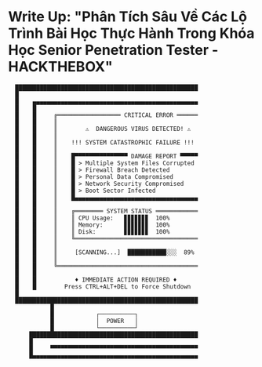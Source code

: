 # Write Up: "Phân Tích Sâu Về Các Lộ Trình Bài Học Thực Hành Trong Khóa Học Senior Penetration Tester - HACKTHEBOX"
      ████████████████████████████████████████████████████
      █                                                                  
      █    ▄▄▄▄▄▄▄▄▄▄▄▄▄▄▄▄▄▄▄▄▄▄▄▄▄▄▄▄▄▄▄▄▄▄▄▄▄▄▄▄▄▄▄▄▄▄▄
      █    █                                              
      █    █     ╔══════════════════ CRITICAL ERROR ══════
      █    █     ║                                             
      █    █     ║        ⚠️  DANGEROUS VIRUS DETECTED! ⚠️     
      █    █     ║                                               
      █    █     ║    !!! SYSTEM CATASTROPHIC FAILURE !!!    
      █    █     ║                                               
      █    █     ║    █▀▀▀▀▀▀▀▀▀▀▀▀▀▀▀ DAMAGE REPORT ▀▀▀▀▀
      █    █     ║    █ > Multiple System Files Corrupted
      █    █     ║    █ > Firewall Breach Detected          
      █    █     ║    █ > Personal Data Compromised         
      █    █     ║    █ > Network Security Compromised     
      █    █     ║    █ > Boot Sector Infected              
      █    █     ║    █▄▄▄▄▄▄▄▄▄▄▄▄▄▄▄▄▄▄▄▄▄▄▄▄▄▄▄▄▄▄▄▄▄▄▄
      █    █     ║                                        
      █    █     ║    ╔════════ SYSTEM STATUS ════════════
      █    █     ║    ║ CPU Usage:   ▊▊▊▊▊▊▊  100%  
      █    █     ║    ║ Memory:      ▊▊▊▊▊▊▊  100%  
      █    █     ║    ║ Disk:        ▊▊▊▊▊▊▊  100%  
      █    █     ║    ╚═══════════════════════════════════
      █    █     ║                                              
      █    █     ║     [SCANNING...]  ███████████░░░  89%       
      █    █     ║                                             
      █    █     ╚════════════════════════════════════════
      █    █                                               
      █    █           ♦ IMMEDIATE ACTION REQUIRED ♦               
      █    █        Press CTRL+ALT+DEL to Force Shutdown   
      █                                                                  
      ████████████████████████████████████████████████████
                █                                    
                █            ┌──────────┐            
                █            │  POWER   │            
                █            └──────────┘            
          ████████████████████████████████████████████████
          █                                               
          █     ▀▀▀▀▀▀▀▀▀▀▀▀▀▀▀▀▀▀▀▀▀▀▀▀▀▀▀▀▀▀▀▀▀▀▀▀▀▀▀▀▀▀        
          █▄▄▄▄▄▄▄▄▄▄▄▄▄▄▄▄▄▄▄▄▄▄▄▄▄▄▄▄▄▄▄▄▄▄▄▄▄▄▄▄▄▄▄▄▄▄▄
